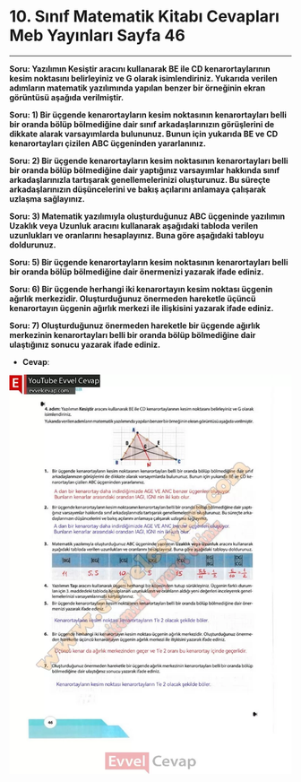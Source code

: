 # 10. Sınıf Matematik Kitabı Cevapları Meb Yayınları Sayfa 46

---

**Soru: Yazılımın Kesiştir aracını kullanarak BE ile CD kenarortaylarının kesim noktasını belirleyiniz ve G olarak isimlendiriniz. Yukarıda verilen adımların matematik yazılımında yapılan benzer bir örneğinin ekran görüntüsü aşağıda verilmiştir.**

**Soru: 1) Bir üçgende kenarortayların kesim noktasının kenarortayları belli bir oranda bölüp bölmediğine dair sınıf arkadaşlarınızın görüşlerini de dikkate alarak varsayımlarda bulununuz. Bunun için yukarıda BE ve CD kenarortayları çizilen ABC üçgeninden yararlanınız.**

**Soru: 2) Bir üçgende kenarortayların kesim noktasının kenarortayları belli bir oranda bölüp bölmediğine dair yaptığınız varsayımlar hakkında sınıf arkadaşlarınızla tartışarak genellemelerinizi oluşturunuz. Bu süreçte arkadaşlarınızın düşüncelerini ve bakış açılarını anlamaya çalışarak uzlaşma sağlayınız.**

**Soru: 3) Matematik yazılımıyla oluşturduğunuz ABC üçgeninde yazılımın Uzaklık veya Uzunluk aracını kullanarak aşağıdaki tabloda verilen uzunlukları ve oranlarını hesaplayınız. Buna göre aşağıdaki tabloyu doldurunuz.**

**Soru: 5) Bir üçgende kenarortayların kesim noktasının kenarortayları belli bir oranda bölüp bölmediğine dair önermenizi yazarak ifade ediniz.**

**Soru: 6) Bir üçgende herhangi iki kenarortayın kesim noktası üçgenin ağırlık merkezidir. Oluşturduğunuz önermeden hareketle üçüncü kenarortayın üçgenin ağırlık merkezi ile ilişkisini yazarak ifade ediniz.**

**Soru: 7) Oluşturduğunuz önermeden hareketle bir üçgende ağırlık merkezinin kenarortayları belli bir oranda bölüp bölmediğine dair ulaştığınız sonucu yazarak ifade ediniz.**

-   **Cevap**:

![Image 1](./image_1.webp)